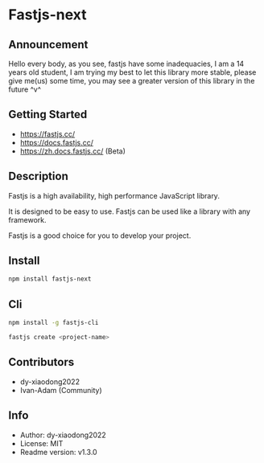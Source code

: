 # Fastjs-next

## Announcement

Hello every body, as you see, fastjs have some inadequacies, I am a 14 years old student, I am trying my best to let this library more stable, please give me(us) some time, you may see a greater version of this library in the future ^v^

## Getting Started

- https://fastjs.cc/
- https://docs.fastjs.cc/
- https://zh.docs.fastjs.cc/ (Beta)

## Description

Fastjs is a high availability, high performance JavaScript library.

It is designed to be easy to use. Fastjs can be used like a library with any framework.

Fastjs is a good choice for you to develop your project.

## Install

```bash
npm install fastjs-next
```

## Cli

```bash
npm install -g fastjs-cli

fastjs create <project-name>
```

## Contributors

- dy-xiaodong2022
- Ivan-Adam (Community)

## Info

- Author: dy-xiaodong2022
- License: MIT
- Readme version: v1.3.0
